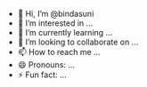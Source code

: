 - 👋 Hi, I’m @bindasuni
- 👀 I’m interested in ...
- 🌱 I’m currently learning ...
- 💞️ I’m looking to collaborate on ...
- 📫 How to reach me ...
- 😄 Pronouns: ...
- ⚡ Fun fact: ...

<!---
bindasuni/bindasuni is a ✨ special ✨ repository because its `README.md` (this file) appears on your GitHub profile.
You can click the Preview link to take a look at your changes.
--->
